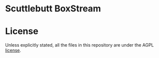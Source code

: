 # Scuttlebutt BoxStream

# License
Unless explicitly stated, all the files in this repository are under the AGPL
[license](./LICENSE).

